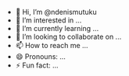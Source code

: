 - 👋 Hi, I’m @ndenismutuku
- 👀 I’m interested in ...
- 🌱 I’m currently learning ...
- 💞️ I’m looking to collaborate on ...
- 📫 How to reach me ...
- 😄 Pronouns: ...
- ⚡ Fun fact: ...

<!---
ndenismutuku/ndenismutuku is a ✨ special ✨ repository because its `README.md` (this file) appears on your GitHub profile.
You can click the Preview link to take a look at your changes.
--->
